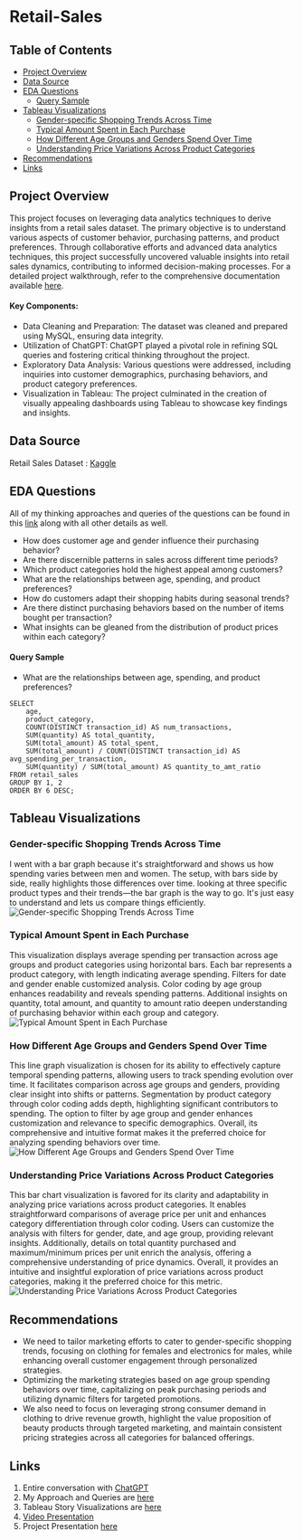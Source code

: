 # Retail-Sales

## Table of Contents
- [Project Overview](#project-overview)
- [Data Source](#data-source)
- [EDA Questions](#eda-questions)
  - [Query Sample](#query-sample) 
- [Tableau Visualizations](#tableau-visualizations)
  - [Gender-specific Shopping Trends Across Time](#gender-specific-shopping-trends-across-time)
  - [Typical Amount Spent in Each Purchase](#typical-amount-spent-in-each-purchase)
  - [How Different Age Groups and Genders Spend Over Time](#how-different-age-groups-and-genders-spend-over-time)
  - [Understanding Price Variations Across Product Categories](#understanding-price-variations-across-product-categories)
- [Recommendations](#recommendations) 
- [Links](#links)


## Project Overview

This project focuses on leveraging data analytics techniques to derive insights from a retail sales dataset. The primary objective is to understand various aspects of customer behavior, purchasing patterns, and product preferences. Through collaborative efforts and advanced data analytics techniques, this project successfully uncovered valuable insights into retail sales dynamics, contributing to informed decision-making processes.
For a detailed project walkthrough, refer to the comprehensive documentation available [here](https://chat.openai.com/share/ffc827e0-0d0d-44f9-aa64-09175c67f5a2).

#### Key Components:
- Data Cleaning and Preparation: The dataset was cleaned and prepared using MySQL, ensuring data integrity.
- Utilization of ChatGPT: ChatGPT played a pivotal role in refining SQL queries and fostering critical thinking throughout the project.
- Exploratory Data Analysis: Various questions were addressed, including inquiries into customer demographics, purchasing behaviors, and product category preferences.
- Visualization in Tableau: The project culminated in the creation of visually appealing dashboards using Tableau to showcase key findings and insights.


## Data Source

Retail Sales Dataset : [Kaggle](https://www.kaggle.com/datasets/mohammadtalib786/retail-sales-dataset/data) 

## EDA Questions

All of my thinking approaches and queries of the questions can be found in this [link](https://docs.google.com/document/d/16_NAU0MkbFRbCRxEkoUAJ61tVwdl7P3K1UMS07PMvbE/edit) along with all other details as well.

- How does customer age and gender influence their purchasing behavior?
- Are there discernible patterns in sales across different time periods?
- Which product categories hold the highest appeal among customers?
- What are the relationships between age, spending, and product preferences?
- How do customers adapt their shopping habits during seasonal trends?
- Are there distinct purchasing behaviors based on the number of items bought per transaction?
- What insights can be gleaned from the distribution of product prices within each category?

#### Query Sample 
- What are the relationships between age, spending, and product preferences?

```
SELECT 
    age,
    product_category,
    COUNT(DISTINCT transaction_id) AS num_transactions,
    SUM(quantity) AS total_quantity,
    SUM(total_amount) AS total_spent,
    SUM(total_amount) / COUNT(DISTINCT transaction_id) AS avg_spending_per_transaction,
    SUM(quantity) / SUM(total_amount) AS quantity_to_amt_ratio
FROM retail_sales
GROUP BY 1, 2
ORDER BY 6 DESC;
```


## Tableau Visualizations

### Gender-specific Shopping Trends Across Time

I went with a bar graph because it's straightforward and shows us how spending varies between men and women. The setup, with bars side by side, really highlights those differences over time. looking at three specific product types and their trends—the bar graph is the way to go. It's just easy to understand and lets us compare things efficiently.
![Gender-specific Shopping Trends Across Time](https://github.com/Sanjeev-Lama/Retail-Sales/assets/158605914/47b0ba77-dbac-447e-8474-d658cb550004)

### Typical Amount Spent in Each Purchase

This visualization displays average spending per transaction across age groups and product categories using horizontal bars. Each bar represents a product category, with length indicating average spending. Filters for date and gender enable customized analysis. Color coding by age group enhances readability and reveals spending patterns. Additional insights on quantity, total amount, and quantity to amount ratio deepen understanding of purchasing behavior within each group and category.
![Typical Amount Spent in Each Purchase](https://github.com/Sanjeev-Lama/Retail-Sales/assets/158605914/dc0050a1-b19b-47dc-99ed-1cc07a1b4eab)

### How Different Age Groups and Genders Spend Over Time

This line graph visualization is chosen for its ability to effectively capture temporal spending patterns, allowing users to track spending evolution over time. It facilitates comparison across age groups and genders, providing clear insight into shifts or patterns. Segmentation by product category through color coding adds depth, highlighting significant contributors to spending. The option to filter by age group and gender enhances customization and relevance to specific demographics. Overall, its comprehensive and intuitive format makes it the preferred choice for analyzing spending behaviors over time.
![How Different Age Groups and Genders Spend Over Time](https://github.com/Sanjeev-Lama/Retail-Sales/assets/158605914/69a630e0-8e84-4449-a32b-d2f04c069243)

### Understanding Price Variations Across Product Categories

This bar chart visualization is favored for its clarity and adaptability in analyzing price variations across product categories. It enables straightforward comparisons of average price per unit and enhances category differentiation through color coding. Users can customize the analysis with filters for gender, date, and age group, providing relevant insights. Additionally, details on total quantity purchased and maximum/minimum prices per unit enrich the analysis, offering a comprehensive understanding of price dynamics. Overall, it provides an intuitive and insightful exploration of price variations across product categories, making it the preferred choice for this metric.
![Understanding Price Variations Across Product Categories](https://github.com/Sanjeev-Lama/Retail-Sales/assets/158605914/2bbb281f-3841-454b-a0e8-5d1cb338715a)

## Recommendations

- We need to tailor marketing efforts to cater to gender-specific shopping trends, focusing on clothing for females and electronics for males, while enhancing overall customer engagement through personalized strategies.
- Optimizing the marketing strategies based on age group spending behaviors over time, capitalizing on peak purchasing periods and utilizing dynamic filters for targeted promotions.
- We also need to focus on leveraging strong consumer demand in clothing to drive revenue growth, highlight the value proposition of beauty products through targeted marketing, and maintain consistent pricing strategies across all categories for balanced offerings.

## Links
1. Entire conversation with [ChatGPT](https://chat.openai.com/share/ffc827e0-0d0d-44f9-aa64-09175c67f5a2)
2. My Approach and Queries are [here](https://docs.google.com/document/d/16_NAU0MkbFRbCRxEkoUAJ61tVwdl7P3K1UMS07PMvbE/edit)
3. Tableau Story Visualizations are [here](https://public.tableau.com/app/profile/sanjeev.lama/viz/Retail_Sales_17075229358090/RetailSales?publish=yes)
4. [Video Presentation](https://www.canva.com/design/DAF8mGNlKZE/cHp1k_Gg0znXmH3QkFOJ1Q/view?utm_content=DAF8mGNlKZE&utm_campaign=designshare&utm_medium=link&utm_source=recording_view)
5. Project Presentation [here](https://github.com/Sanjeev-Lama/Retail-Sales/files/14284508/Retail.Sales.Project.pdf) 


